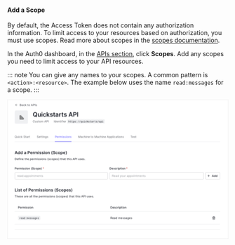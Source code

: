 #### Add a Scope

By default, the Access Token does not contain any authorization information. To limit access to your resources based on authorization, you must use scopes. Read more about scopes in the  <a href="/scopes" target="_blank">scopes documentation</a>.

In the Auth0 dashboard, in the <a href="$manage_url/#/apis" target="_blank">APIs section</a>, click **Scopes**. Add any scopes you need to limit access to your API resources.

::: note
You can give any names to your scopes. A common pattern is `<action>:<resource>`. The example below uses the name `read:messages` for a scope.
:::

![create scope](/media/articles/api-auth/create-scope.png)